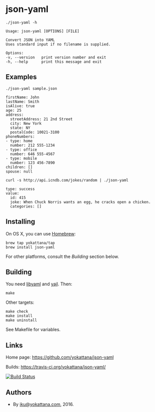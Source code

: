 json-yaml
=========

`./json-yaml -h`

    Usage: json-yaml [OPTIONS] [FILE]
    
    Convert JSON into YAML
    Uses standard input if no filename is supplied.
    
    Options:
    -v, --version   print version number and exit
    -h, --help      print this message and exit


Examples
--------

`./json-yaml sample.json`

    firstName: John
    lastName: Smith
    isAlive: true
    age: 25
    address:
      streetAddress: 21 2nd Street
      city: New York
      state: NY
      postalCode: 10021-3100
    phoneNumbers:
    - type: home
      number: 212 555-1234
    - type: office
      number: 646 555-4567
    - type: mobile
      number: 123 456-7890
    children: []
    spouse: null

`curl -s http://api.icndb.com/jokes/random | ./json-yaml`

    type: success
    value:
      id: 415
      joke: When Chuck Norris wants an egg, he cracks open a chicken.
      categories: []


Installing
----------

On OS X, you can use [Homebrew](http://brew.sh):

    brew tap yokattana/tap
    brew install json-yaml

For other platforms, consult the _Building_ section below.


Building
--------

You need [libyaml](http://pyyaml.org/wiki/LibYAML) and [yajl](yajl). Then:

`make`

Other targets:

    make check
    make install
    make uninstall

See Makefile for variables.


Links
-----

Home page:
https://github.com/yokattana/json-yaml

Builds:
https://travis-ci.org/yokattana/json-yaml/

[![Build Status](https://travis-ci.org/yokattana/json-yaml.svg?branch=master)](https://travis-ci.org/yokattana/json-yaml)


Authors
-------

 * By iku@yokattana.com, 2016.
